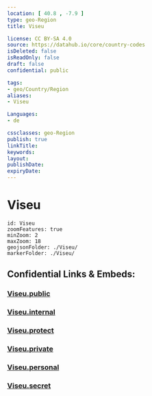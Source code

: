 ```yaml
---
location: [ 40.8 , -7.9 ] 
type: geo-Region
title: Viseu

license: CC BY-SA 4.0
source: https://datahub.io/core/country-codes
isDeleted: false
isReadOnly: false
draft: false
confidential: public

tags:
- geo/Country/Region
aliases:
- Viseu

Languages:
- de

cssclasses: geo-Region
publish: true
linkTitle: 
keywords: 
layout: 
publishDate: 
expiryDate: 
---
```


# Viseu

```leaflet
id: Viseu
zoomFeatures: true 
minZoom: 2 
maxZoom: 18
geojsonFolder: ./Viseu/
markerFolder: ./Viseu/
```


## Confidential Links & Embeds: 

### [Viseu.public](/_public/\Earth\Continent\Europe\Europe~South\Portugal\Districts~PortugalViseu.public.md) 

### [Viseu.internal](/_internal/\Earth\Continent\Europe\Europe~South\Portugal\Districts~PortugalViseu.internal.md) 

### [Viseu.protect](/_protect/\Earth\Continent\Europe\Europe~South\Portugal\Districts~PortugalViseu.protect.md) 

### [Viseu.private](/_private/\Earth\Continent\Europe\Europe~South\Portugal\Districts~PortugalViseu.private.md) 

### [Viseu.personal](/_personal/\Earth\Continent\Europe\Europe~South\Portugal\Districts~PortugalViseu.personal.md) 

### [Viseu.secret](/_secret/\Earth\Continent\Europe\Europe~South\Portugal\Districts~PortugalViseu.secret.md)

